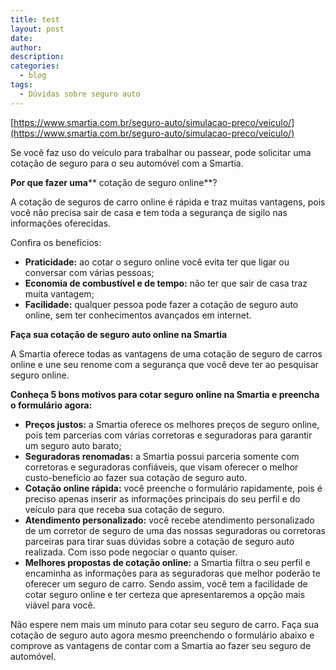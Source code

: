 ```yaml
---
title: test
layout: post
date:
author:
description:
categories:
  - blog
tags:
  - Dúvidas sobre seguro auto
---
```


[https://www.smartia.com.br/seguro-auto/simulacao-preco/veiculo/](https://www.smartia.com.br/seguro-auto/simulacao-preco/veiculo/)

Se você faz uso do veículo para trabalhar ou passear, pode solicitar uma cotação de seguro para o seu automóvel com a Smartia.

**Por que fazer uma**** cotação de seguro online**?

A cotação de seguros de carro online é rápida e traz muitas vantagens, pois você não precisa sair de casa e tem toda a segurança de sigilo nas informações oferecidas.

Confira os benefícios:

- **Praticidade:** ao cotar o seguro online você evita ter que ligar ou conversar com várias pessoas;
- **Economia de combustível e de tempo:** não ter que sair de casa traz muita vantagem;
- **Facilidade:** qualquer pessoa pode fazer a cotação de seguro auto online, sem ter conhecimentos avançados em internet.

**Faça sua cotação de seguro auto online na Smartia**

A Smartia oferece todas as vantagens de uma cotação de seguro de carros online e une seu renome com a segurança que você deve ter ao pesquisar seguro online.

**Conheça 5 bons motivos para cotar seguro online na Smartia e preencha o formulário agora:**

- **Preços justos:** a Smartia oferece os melhores preços de seguro online, pois tem parcerias com várias corretoras e seguradoras para garantir um seguro auto barato;
- **Seguradoras renomadas:** a Smartia possui parceria somente com corretoras e seguradoras confiáveis, que visam oferecer o melhor custo-benefício ao fazer sua cotação de seguro auto.
- **Cotação online rápida:** você preenche o formulário rapidamente, pois é preciso apenas inserir as informações principais do seu perfil e do veículo para que receba sua cotação de seguro.
- **Atendimento personalizado:** você recebe atendimento personalizado de um corretor de seguro de uma das nossas seguradoras ou corretoras parceiras para tirar suas dúvidas sobre a cotação de seguro auto realizada. Com isso pode negociar o quanto quiser.
- **Melhores propostas de cotação online:** a Smartia filtra o seu perfil e encaminha as informações para as seguradoras que melhor poderão te oferecer um seguro de carro. Sendo assim, você tem a facilidade de cotar seguro online e ter certeza que apresentaremos a opção mais viável para você.

Não espere nem mais um minuto para cotar seu seguro de carro. Faça sua cotação de seguro auto agora mesmo preenchendo o formulário abaixo e comprove as vantagens de contar com a Smartia ao fazer seu seguro de automóvel.
